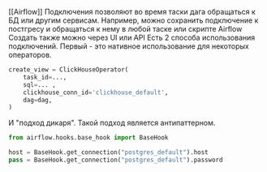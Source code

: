[[Airflow]]
Подключения позволяют во время таски дага обращаться к БД или другим сервисам. 
Например, можно сохранить подключение к постгресу и обращаться к нему в любой таске или скрипте Airflow
Создать также можно через UI или API
Есть 2 способа использования подключений. 
Первый - это нативное использование для некоторых операторов. 
```python
create_view = ClickHouseOperator(
    task_id=...,
    sql=... ,
    clickhouse_conn_id='clickhouse_default',
    dag=dag,
)
```
И "подход дикаря". Такой подход является антипаттерном.
```python
from airflow.hooks.base_hook import BaseHook 

host = BaseHook.get_connection("postgres_default").host
pass = BaseHook.get_connection("postgres_default").password
```
